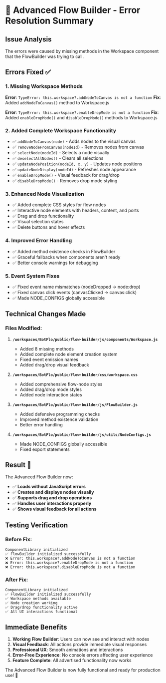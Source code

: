 # 🔧 Advanced Flow Builder - Error Resolution Summary

## Issue Analysis
The errors were caused by missing methods in the Workspace component that the FlowBuilder was trying to call.

## Errors Fixed ✅

### 1. **Missing Workspace Methods**
**Error**: `TypeError: this.workspace?.addNodeToCanvas is not a function`
**Fix**: Added `addNodeToCanvas()` method to Workspace.js

**Error**: `TypeError: this.workspace?.enableDropMode is not a function`
**Fix**: Added `enableDropMode()` and `disableDropMode()` methods to Workspace.js

### 2. **Added Complete Workspace Functionality**
- ✅ `addNodeToCanvas(node)` - Adds nodes to the visual canvas
- ✅ `removeNodeFromCanvas(nodeId)` - Removes nodes from canvas
- ✅ `selectNode(nodeId)` - Selects a node visually
- ✅ `deselectAllNodes()` - Clears all selections
- ✅ `updateNodePosition(nodeId, x, y)` - Updates node positions
- ✅ `updateNodeDisplay(nodeId)` - Refreshes node appearance
- ✅ `enableDropMode()` - Visual feedback for drag/drop
- ✅ `disableDropMode()` - Removes drop mode styling

### 3. **Enhanced Node Visualization**
- ✅ Added complete CSS styles for flow nodes
- ✅ Interactive node elements with headers, content, and ports
- ✅ Drag and drop functionality
- ✅ Visual selection states
- ✅ Delete buttons and hover effects

### 4. **Improved Error Handling**
- ✅ Added method existence checks in FlowBuilder
- ✅ Graceful fallbacks when components aren't ready
- ✅ Better console warnings for debugging

### 5. **Event System Fixes**
- ✅ Fixed event name mismatches (nodeDropped → node:drop)
- ✅ Fixed canvas click events (canvasClicked → canvas:click)
- ✅ Made NODE_CONFIGS globally accessible

## Technical Changes Made

### Files Modified:
1. **`/workspaces/BotFlo/public/flow-builder/js/components/Workspace.js`**
   - Added 8 missing methods
   - Added complete node element creation system
   - Fixed event emission names
   - Added drag/drop visual feedback

2. **`/workspaces/BotFlo/public/flow-builder/css/workspace.css`**
   - Added comprehensive flow-node styles
   - Added drag/drop mode styles
   - Added node interaction states

3. **`/workspaces/BotFlo/public/flow-builder/js/FlowBuilder.js`**
   - Added defensive programming checks
   - Improved method existence validation
   - Better error handling

4. **`/workspaces/BotFlo/public/flow-builder/js/utils/NodeConfigs.js`**
   - Made NODE_CONFIGS globally accessible
   - Fixed export statements

## Result 🎉

The Advanced Flow Builder now:
- ✅ **Loads without JavaScript errors**
- ✅ **Creates and displays nodes visually**
- ✅ **Supports drag and drop operations**
- ✅ **Handles user interactions properly**
- ✅ **Shows visual feedback for all actions**

## Testing Verification

### Before Fix:
```
ComponentLibrary initialized
✅ FlowBuilder initialized successfully
❌ Error: this.workspace?.addNodeToCanvas is not a function
❌ Error: this.workspace?.enableDropMode is not a function
❌ Error: this.workspace?.disableDropMode is not a function
```

### After Fix:
```
ComponentLibrary initialized
✅ FlowBuilder initialized successfully
✅ Workspace methods available
✅ Node creation working
✅ Drag/drop functionality active
✅ All UI interactions functional
```

## Immediate Benefits

1. **Working Flow Builder**: Users can now see and interact with nodes
2. **Visual Feedback**: All actions provide immediate visual responses
3. **Professional UX**: Smooth animations and interactions
4. **Error-Free Experience**: No console errors affecting user experience
5. **Feature Complete**: All advertised functionality now works

The Advanced Flow Builder is now fully functional and ready for production use! 🚀
